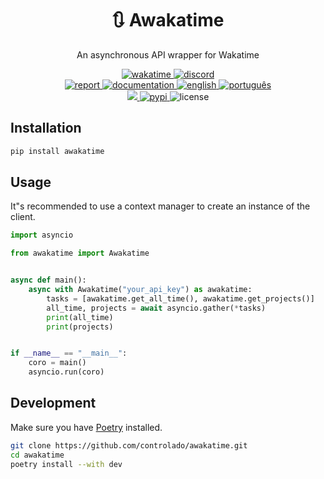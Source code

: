 <div align="center">
    <h1>🔃 Awakatime</h1>
    <p>An asynchronous API wrapper for Wakatime</p>
    <a href="https://wakatime.com/badge/github/controlado/awakatime">
        <img src="https://wakatime.com/badge/github/controlado/awakatime.svg" alt="wakatime">
    </a>
    <a href="https://discordapp.com/users/854886148455399436">
        <img src="https://dcbadge.vercel.app/api/shield/854886148455399436?style=flat" alt="discord">
    </a>
    <br>
    <a href="https://github.com/controlado/awakatime/issues/new">
        <img src="https://img.shields.io/badge/Report%20a%20bug-gray" alt="report">
    </a>
    <a href="https://awakatime.readthedocs.io/en/latest/?badge=latest">
        <img src="https://readthedocs.org/projects/awakatime/badge/?version=latest" alt="documentation">
    </a>
    <a href="README.md">
        <img src="https://img.shields.io/badge/English-bright" alt="english">
    </a>
    <a href="README.br.md">
        <img src="https://img.shields.io/badge/Português-bright" alt="português">
    </a>
    <br>
    <a href="https://codecov.io/gh/controlado/awakatime">
        <img src="https://codecov.io/gh/controlado/awakatime/branch/main/graph/badge.svg?token=86DTBWW41H">
    </a>
    <a href="https://pypi.org/project/awakatime/">
        <img src="https://img.shields.io/pypi/v/awakatime?color=red" alt="pypi">
    </a>
    <img src="https://img.shields.io/github/license/controlado/awakatime?color=red" alt="license">
</div>

## Installation

```bash
pip install awakatime
```

## Usage

It"s recommended to use a context manager to create an instance of the client.

```python
import asyncio

from awakatime import Awakatime


async def main():
    async with Awakatime("your_api_key") as awakatime:
        tasks = [awakatime.get_all_time(), awakatime.get_projects()]
        all_time, projects = await asyncio.gather(*tasks)
        print(all_time)
        print(projects)


if __name__ == "__main__":
    coro = main()
    asyncio.run(coro)
```

## Development

Make sure you have [Poetry](https://python-poetry.org/) installed.

```bash
git clone https://github.com/controlado/awakatime.git
cd awakatime
poetry install --with dev
```